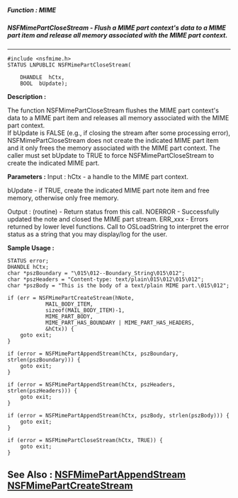 ##### Function : MIME
##### NSFMimePartCloseStream - Flush a MIME part context's data to a MIME part item and release all memory associated with the MIME part context.
---
```
#include <nsfmime.h>
STATUS LNPUBLIC NSFMimePartCloseStream(

	DHANDLE  hCtx,
	BOOL  bUpdate);
```
**Description :**

The function NSFMimePartCloseStream flushes the MIME part context's data to a 
MIME part item and releases all memory associated with the MIME part context.  
If bUpdate is FALSE (e.g., if closing the stream after some processing error), 
NSFMimePartCloseStream does not create the indicated MIME part item and it only 
frees the memory associated with the MIME part context.  The caller must set 
bUpdate to TRUE to force NSFMimePartCloseStream to create the indicated MIME 
part.


**Parameters :**
Input :
hCtx  -  a handle to the MIME part context.

bUpdate  -  if TRUE, create the indicated MIME part note item and free memory, otherwise only free memory.

Output :
(routine)  -  Return status from this call.
	NOERROR - Successfully updated the note and closed the MIME part stream.
	ERR_xxx - Errors returned by lower level functions.  Call to OSLoadString to interpret the error status as a string that you may display/log for the user.




**Sample Usage :**
```
STATUS error;
DHANDLE hCtx;
char *pszBoundary = "\015\012--Boundary_String\015\012";
char *pszHeaders = "Content-type: text/plain\015\012\015\012";
char *pszBody = "This is the body of a text/plain MIME part.\015\012";

if (err = NSFMimePartCreateStream(hNote,
	        MAIL_BODY_ITEM,
	        sizeof(MAIL_BODY_ITEM)-1,
	        MIME_PART_BODY,
	        MIME_PART_HAS_BOUNDARY | MIME_PART_HAS_HEADERS,
	        &hCtx)) {
	goto exit;
}

if (error = NSFMimePartAppendStream(hCtx, pszBoundary, strlen(pszBoundary))) {
	goto exit;
}

if (error = NSFMimePartAppendStream(hCtx, pszHeaders, strlen(pszHeaders))) {
	goto exit;
}

if (error = NSFMimePartAppendStream(hCtx, pszBody, strlen(pszBody))) {
	goto exit;
}

if (error = NSFMimePartCloseStream(hCtx, TRUE)) {
	goto exit;
}

```
**See Also :**
[NSFMimePartAppendStream](/domino-c-api-docs/reference/Func/NSFMimePartAppendStream)
[NSFMimePartCreateStream](/domino-c-api-docs/reference/Func/NSFMimePartCreateStream)
---
